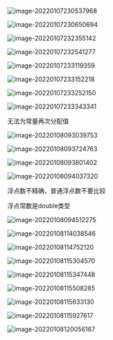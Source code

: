 ![image-20220107230537968](Day03-变量-photo/image-20220107230537968.png)







![image-20220107230650694](Day03-变量-photo/image-20220107230650694.png)



![image-20220107232355142](Day03-变量-photo/image-20220107232355142.png)



![image-20220107232541277](Day03-变量-photo/image-20220107232541277.png)





![image-20220107233119359](Day03-变量-photo/image-20220107233119359.png)



![image-20220107233152218](Day03-变量-photo/image-20220107233152218.png)





![image-20220107233252150](Day03-变量-photo/image-20220107233252150.png)





![image-20220107233343341](Day03-变量-photo/image-20220107233343341.png)

无法为常量再次分配值





![image-20220108093039753](Day03-变量-photo/image-20220108093039753.png)



![image-20220108093724763](Day03-变量-photo/image-20220108093724763.png)



![image-20220108093801402](Day03-变量-photo/image-20220108093801402.png)



![image-20220108094037320](Day03-变量-photo/image-20220108094037320.png)



浮点数不精确，普通浮点数不要比较



浮点常数是double类型



![image-20220108094512275](Day03-变量-photo/image-20220108094512275.png)

![image-20220108114038546](Day03-变量-photo/image-20220108114038546.png)



![image-20220108114752120](Day03-变量-photo/image-20220108114752120.png)



![image-20220108115304570](Day03-变量-photo/image-20220108115304570.png)





![image-20220108115347448](Day03-变量-photo/image-20220108115347448.png)



![image-20220108115508285](Day03-变量-photo/image-20220108115508285.png)





![image-20220108115633130](Day03-变量-photo/image-20220108115633130.png)





![image-20220108115927617](Day03-变量-photo/image-20220108115927617.png)



![image-20220108120056167](Day03-变量-photo/image-20220108120056167.png)
